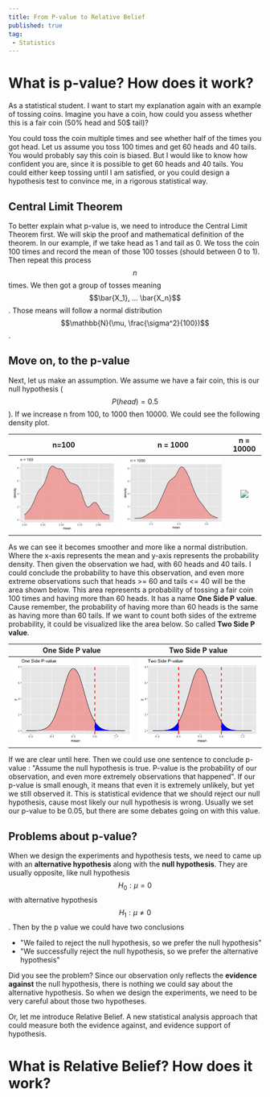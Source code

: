 ```yaml
---
title: From P-value to Relative Belief
published: true
tag:
 - Statistics
---
```


# What is p-value? How does it work?

As a statistical student. I want to start my explanation again with an example of tossing coins. Imagine you have a coin, how could you assess whether this is a fair coin (50% head and 50$ tail)?
 
You could toss the coin multiple times and see whether half of the times you got head. Let us assume you toss 100 times and get 60 heads and 40 tails. You would probably say this coin is biased. But I would like to know how confident you are, since it is possible to get 60 heads and 40 tails. You could either keep tossing until I am satisfied, or you could design a hypothesis test to convince me, in a rigorous statistical way.

## Central Limit Theorem

To better explain what p-value is, we need to introduce the Central Limit Theorem first. We will skip the proof and mathematical definition of the theorem. In our example, if we take head as 1 and tail as 0. We toss the coin 100 times and record the mean of those 100 tosses (should between 0 to 1). Then repeat this process $$n$$ times. We then got a group of tosses meaning $$\bar{X_1}, ... \bar{X_n}$$. Those means will follow a normal distribution $$\mathbb{N}(\mu, \frac{\sigma^2}{100})$$.

## Move on, to the p-value

Next, let us make an assumption. We assume we have a fair coin, this is our null hypothesis ($$P(head) = 0.5$$). If we increase n from 100, to 1000 then 10000. We could see the following density plot.

n=100       |  n = 1000  |  n = 10000
:-------------------------:|:-------------------------:|:-------------------------:
![](https://github.com/superp0tat0/superp0tat0.github.io/raw/master/files_posts/post4/100.png)  |  ![](https://github.com/superp0tat0/superp0tat0.github.io/raw/master/files_posts/post4/1000.png) | ![](https://github.com/superp0tat0/superp0tat0.github.io/raw/master/files_posts/post4100/10000.png)

As we can see it becomes smoother and more like a normal distribution. Where the x-axis represents the mean and y-axis represents the probability density. Then given the observation we had, with 60 heads and 40 tails. I could conclude the probability to have this observation, and even more extreme observations such that heads >= 60 and tails <= 40 will be the area shown below. This area represents a probability of tossing a fair coin 100 times and having more than 60 heads. It has a name **One Side P value**. Cause remember, the probability of having more than 60 heads is the same as having more than 60 tails. If we want to count both sides of the extreme probability, it could be visualized like the area below. So called **Two Side P value**.

One Side P value     |  Two Side P value
:-------------------------:|:-------------------------:
![](https://github.com/superp0tat0/superp0tat0.github.io/raw/master/files_posts/post4/one.png)  |  ![](https://github.com/superp0tat0/superp0tat0.github.io/raw/master/files_posts/post4/two.png)

If we are clear until here. Then we could use one sentence to conclude p-value : "Assume the null hypothesis is true. P-value is the probability of our observation, and even more extremely observations that happened". If our p-value is small enough, it means that even it is extremely unlikely, but yet we still observed it. This is statistical evidence that we should reject our null hypothesis, cause most likely our null hypothesis is wrong. Usually we set our p-value to be 0.05, but there are some debates going on with this value.

## Problems about p-value?

When we design the experiments and hypothesis tests, we need to came up with an **alternative hypothesis** along with the **null hypothesis**. They are usually opposite, like null hypothesis $$H_0: \mu = 0$$ with alternative hypothesis $$H_1 : \mu \neq 0$$. Then by the p value we could have two conclusions
* "We failed to reject the null hypothesis, so we prefer the null hypothesis"
* "We successfully reject the null hypothesis, so we prefer the alternative hypothesis"
 
Did you see the problem? Since our observation only reflects the **evidence against** the null hypothesis, there is nothing we could say about the alternative hypothesis. So when we design the experiments, we need to be very careful about those two hypotheses.
 
Or, let me introduce Relative Belief. A new statistical analysis approach that could measure both the evidence against, and evidence support of hypothesis.

# What is Relative Belief? How does it work?

